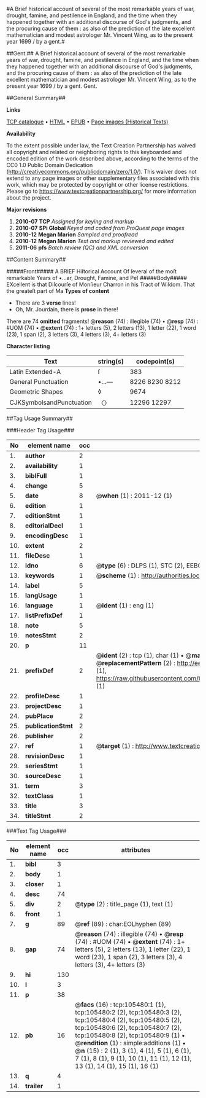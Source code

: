 #A Brief historical account of several of the most remarkable years of war, drought, famine, and pestilence in England, and the time when they happened together with an additional discourse of God's judgments, and the procuring cause of them : as also of the prediction of the late excellent mathematician and modest astrologer Mr. Vincent Wing, as to the present year 1699 / by a gent.#

##Gent.##
A Brief historical account of several of the most remarkable years of war, drought, famine, and pestilence in England, and the time when they happened together with an additional discourse of God's judgments, and the procuring cause of them : as also of the prediction of the late excellent mathematician and modest astrologer Mr. Vincent Wing, as to the present year 1699 / by a gent.
Gent.

##General Summary##

**Links**

[TCP catalogue](http://www.ota.ox.ac.uk/tcp/)  • 
[HTML](http://tei.it.ox.ac.uk/tcp/Texts-HTML/free/A29/A29454.html)  • 
[EPUB](http://tei.it.ox.ac.uk/tcp/Texts-EPUB/free/A29/A29454.epub) • 
[Page images (Historical Texts)](https://historicaltexts.jisc.ac.uk/eebo-16960502e)

**Availability**

To the extent possible under law, the Text Creation Partnership has waived all copyright and related or neighboring rights to this keyboarded and encoded edition of the work described above, according to the terms of the CC0 1.0 Public Domain Dedication (http://creativecommons.org/publicdomain/zero/1.0/). This waiver does not extend to any page images or other supplementary files associated with this work, which may be protected by copyright or other license restrictions. Please go to https://www.textcreationpartnership.org/ for more information about the project.

**Major revisions**

1. __2010-07__ __TCP__ *Assigned for keying and markup*
1. __2010-07__ __SPi Global__ *Keyed and coded from ProQuest page images*
1. __2010-12__ __Megan Marion__ *Sampled and proofread*
1. __2010-12__ __Megan Marion__ *Text and markup reviewed and edited*
1. __2011-06__ __pfs__ *Batch review (QC) and XML conversion*

##Content Summary##

#####Front#####
A BRIEF Hiſtorical Account Of ſeveral of the moſt remarkable Years of •…ar, Drought, Famine, and Peſ
#####Body#####
EXcellent is that Diſcourſe of Monſieur Charron in his Tract of Wiſdom. That the greateſt part of Ma
**Types of content**

  * There are 3 **verse** lines!
  * Oh, Mr. Jourdain, there is **prose** in there!

There are 74 **omitted** fragments! 
 @__reason__ (74) : illegible (74)  •  @__resp__ (74) : #UOM (74)  •  @__extent__ (74) : 1+ letters (5), 2 letters (13), 1 letter (22), 1 word (23), 1 span (2), 3 letters (3), 4 letters (3), 4+ letters (3)

**Character listing**


|Text|string(s)|codepoint(s)|
|---|---|---|
|Latin Extended-A|ſ|383|
|General Punctuation|•…—|8226 8230 8212|
|Geometric Shapes|◊|9674|
|CJKSymbolsandPunctuation|〈〉|12296 12297|

##Tag Usage Summary##

###Header Tag Usage###

|No|element name|occ|attributes|
|---|---|---|---|
|1.|__author__|2||
|2.|__availability__|1||
|3.|__biblFull__|1||
|4.|__change__|5||
|5.|__date__|8| @__when__ (1) : 2011-12 (1)|
|6.|__edition__|1||
|7.|__editionStmt__|1||
|8.|__editorialDecl__|1||
|9.|__encodingDesc__|1||
|10.|__extent__|2||
|11.|__fileDesc__|1||
|12.|__idno__|6| @__type__ (6) : DLPS (1), STC (2), EEBO-CITATION (1), OCLC (1), VID (1)|
|13.|__keywords__|1| @__scheme__ (1) : http://authorities.loc.gov/ (1)|
|14.|__label__|5||
|15.|__langUsage__|1||
|16.|__language__|1| @__ident__ (1) : eng (1)|
|17.|__listPrefixDef__|1||
|18.|__note__|5||
|19.|__notesStmt__|2||
|20.|__p__|11||
|21.|__prefixDef__|2| @__ident__ (2) : tcp (1), char (1)  •  @__matchPattern__ (2) : ([0-9\-]+):([0-9IVX]+) (1), (.+) (1)  •  @__replacementPattern__ (2) : http://eebo.chadwyck.com/downloadtiff?vid=$1&page=$2 (1), https://raw.githubusercontent.com/textcreationpartnership/Texts/master/tcpchars.xml#$1 (1)|
|22.|__profileDesc__|1||
|23.|__projectDesc__|1||
|24.|__pubPlace__|2||
|25.|__publicationStmt__|2||
|26.|__publisher__|2||
|27.|__ref__|1| @__target__ (1) : http://www.textcreationpartnership.org/docs/. (1)|
|28.|__revisionDesc__|1||
|29.|__seriesStmt__|1||
|30.|__sourceDesc__|1||
|31.|__term__|3||
|32.|__textClass__|1||
|33.|__title__|3||
|34.|__titleStmt__|2||


###Text Tag Usage###

|No|element name|occ|attributes|
|---|---|---|---|
|1.|__bibl__|3||
|2.|__body__|1||
|3.|__closer__|1||
|4.|__desc__|74||
|5.|__div__|2| @__type__ (2) : title_page (1), text (1)|
|6.|__front__|1||
|7.|__g__|89| @__ref__ (89) : char:EOLhyphen (89)|
|8.|__gap__|74| @__reason__ (74) : illegible (74)  •  @__resp__ (74) : #UOM (74)  •  @__extent__ (74) : 1+ letters (5), 2 letters (13), 1 letter (22), 1 word (23), 1 span (2), 3 letters (3), 4 letters (3), 4+ letters (3)|
|9.|__hi__|130||
|10.|__l__|3||
|11.|__p__|38||
|12.|__pb__|16| @__facs__ (16) : tcp:105480:1 (1), tcp:105480:2 (2), tcp:105480:3 (2), tcp:105480:4 (2), tcp:105480:5 (2), tcp:105480:6 (2), tcp:105480:7 (2), tcp:105480:8 (2), tcp:105480:9 (1)  •  @__rendition__ (1) : simple:additions (1)  •  @__n__ (15) : 2 (1), 3 (1), 4 (1), 5 (1), 6 (1), 7 (1), 8 (1), 9 (1), 10 (1), 11 (1), 12 (1), 13 (1), 14 (1), 15 (1), 16 (1)|
|13.|__q__|4||
|14.|__trailer__|1||
